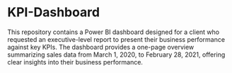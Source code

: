 # KPI-Dashboard
This repository contains a Power BI dashboard designed for a client who requested an executive-level report to present their business performance against key KPIs. The dashboard provides a one-page overview summarizing sales data from March 1, 2020, to February 28, 2021, offering clear insights into their business performance.
